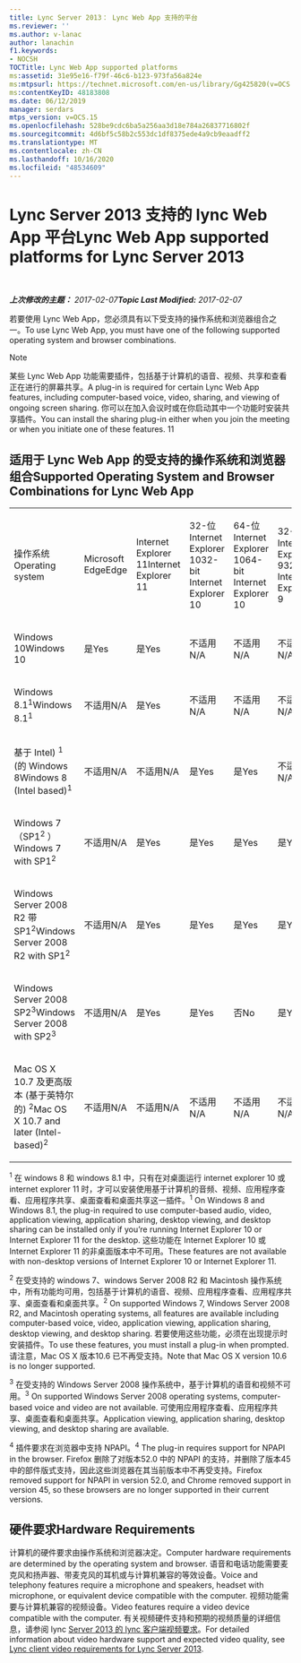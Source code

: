 ```yaml
---
title: Lync Server 2013： Lync Web App 支持的平台
ms.reviewer: ''
ms.author: v-lanac
author: lanachin
f1.keywords:
- NOCSH
TOCTitle: Lync Web App supported platforms
ms:assetid: 31e95e16-f79f-46c6-b123-973fa56a824e
ms:mtpsurl: https://technet.microsoft.com/en-us/library/Gg425820(v=OCS.15)
ms:contentKeyID: 48183808
ms.date: 06/12/2019
manager: serdars
mtps_version: v=OCS.15
ms.openlocfilehash: 528be9cdc6ba5a256aa3d18e784a26837716802f
ms.sourcegitcommit: 4d6bf5c58b2c553dc1df8375ede4a9cb9eaadff2
ms.translationtype: MT
ms.contentlocale: zh-CN
ms.lasthandoff: 10/16/2020
ms.locfileid: "48534609"
---
```

# <a name="lync-web-app-supported-platforms-for-lync-server-2013"></a><span data-ttu-id="b3572-102">Lync Server 2013 支持的 lync Web App 平台</span><span class="sxs-lookup"><span data-stu-id="b3572-102">Lync Web App supported platforms for Lync Server 2013</span></span>

<div data-xmlns="http://www.w3.org/1999/xhtml">

<div class="topic" data-xmlns="http://www.w3.org/1999/xhtml" data-msxsl="urn:schemas-microsoft-com:xslt" data-cs="https://msdn.microsoft.com/">

<div data-asp="https://msdn2.microsoft.com/asp">



</div>

<div id="mainSection">

<div id="mainBody">

<span> </span>

<span data-ttu-id="b3572-103">_**上次修改的主题：** 2017-02-07_</span><span class="sxs-lookup"><span data-stu-id="b3572-103">_**Topic Last Modified:** 2017-02-07_</span></span>

<span data-ttu-id="b3572-104">若要使用 Lync Web App，您必须具有以下受支持的操作系统和浏览器组合之一。</span><span class="sxs-lookup"><span data-stu-id="b3572-104">To use Lync Web App, you must have one of the following supported operating system and browser combinations.</span></span>

<div>


> [!NOTE]  
> <span data-ttu-id="b3572-105">某些 Lync Web App 功能需要插件，包括基于计算机的语音、视频、共享和查看正在进行的屏幕共享。</span><span class="sxs-lookup"><span data-stu-id="b3572-105">A plug-in is required for certain Lync Web App features, including computer-based voice, video, sharing, and viewing of ongoing screen sharing.</span></span> <span data-ttu-id="b3572-106">你可以在加入会议时或在你启动其中一个功能时安装共享插件。</span><span class="sxs-lookup"><span data-stu-id="b3572-106">You can install the sharing plug-in either when you join the meeting or when you initiate one of these features.</span></span> <span data-ttu-id="b3572-107">1</span><span class="sxs-lookup"><span data-stu-id="b3572-107">1</span></span><BR>



</div>

<div>

## <a name="supported-operating-system-and-browser-combinations-for-lync-web-app"></a><span data-ttu-id="b3572-108">适用于 Lync Web App 的受支持的操作系统和浏览器组合</span><span class="sxs-lookup"><span data-stu-id="b3572-108">Supported Operating System and Browser Combinations for Lync Web App</span></span>


<table style="width:100%;">
<colgroup>
<col style="width: 9%" />
<col style="width: 9%" />
<col style="width: 9%" />
<col style="width: 9%" />
<col style="width: 9%" />
<col style="width: 9%" />
<col style="width: 9%" />
<col style="width: 9%" />
<col style="width: 9%" />
<col style="width: 9%" />
<col style="width: 9%" />
</colgroup>
<tbody>
<tr class="odd">
<td><p><span data-ttu-id="b3572-109">操作系统</span><span class="sxs-lookup"><span data-stu-id="b3572-109">Operating system</span></span></p></td>
<td><p><span data-ttu-id="b3572-110">Microsoft Edge</span><span class="sxs-lookup"><span data-stu-id="b3572-110">Edge</span></span></p></td>
<td><p><span data-ttu-id="b3572-111">Internet Explorer 11</span><span class="sxs-lookup"><span data-stu-id="b3572-111">Internet Explorer 11</span></span></p></td>
<td><p><span data-ttu-id="b3572-112">32-位 Internet Explorer 10</span><span class="sxs-lookup"><span data-stu-id="b3572-112">32-bit Internet Explorer 10</span></span></p></td>
<td><p><span data-ttu-id="b3572-113">64-位 Internet Explorer 10</span><span class="sxs-lookup"><span data-stu-id="b3572-113">64-bit Internet Explorer 10</span></span></p></td>
<td><p><span data-ttu-id="b3572-114">32-位 Internet Explorer 9</span><span class="sxs-lookup"><span data-stu-id="b3572-114">32-bit Internet Explorer 9</span></span></p></td>
<td><p><span data-ttu-id="b3572-115">64-位 Internet Explorer 9</span><span class="sxs-lookup"><span data-stu-id="b3572-115">64-bit Internet Explorer 9</span></span></p></td>
<td><p><span data-ttu-id="b3572-116">Firefox 32-位<sup>4</sup></span><span class="sxs-lookup"><span data-stu-id="b3572-116">Firefox 32-bit<sup>4</sup></span></span></p></td>
<td><p><span data-ttu-id="b3572-117">Firefox 64-位<sup>4</sup></span><span class="sxs-lookup"><span data-stu-id="b3572-117">Firefox 64-bit<sup>4</sup></span></span></p></td>
<td><p><span data-ttu-id="b3572-118">Safari</span><span class="sxs-lookup"><span data-stu-id="b3572-118">Safari</span></span></p></td>
<td><p><span data-ttu-id="b3572-119">铬色<sup>4</sup></span><span class="sxs-lookup"><span data-stu-id="b3572-119">Chrome<sup>4</sup></span></span></p></td>
</tr>
<tr class="even">
<td><p><span data-ttu-id="b3572-120">Windows 10</span><span class="sxs-lookup"><span data-stu-id="b3572-120">Windows 10</span></span></p></td>
<td><p><span data-ttu-id="b3572-121">是</span><span class="sxs-lookup"><span data-stu-id="b3572-121">Yes</span></span></p></td>
<td><p><span data-ttu-id="b3572-122">是</span><span class="sxs-lookup"><span data-stu-id="b3572-122">Yes</span></span></p></td>
<td><p><span data-ttu-id="b3572-123">不适用</span><span class="sxs-lookup"><span data-stu-id="b3572-123">N/A</span></span></p></td>
<td><p><span data-ttu-id="b3572-124">不适用</span><span class="sxs-lookup"><span data-stu-id="b3572-124">N/A</span></span></p></td>
<td><p><span data-ttu-id="b3572-125">不适用</span><span class="sxs-lookup"><span data-stu-id="b3572-125">N/A</span></span></p></td>
<td><p><span data-ttu-id="b3572-126">不适用</span><span class="sxs-lookup"><span data-stu-id="b3572-126">N/A</span></span></p></td>
<td><p><span data-ttu-id="b3572-127">否</span><span class="sxs-lookup"><span data-stu-id="b3572-127">No</span></span></p></td>
<td><p><span data-ttu-id="b3572-128">否</span><span class="sxs-lookup"><span data-stu-id="b3572-128">No</span></span></p></td>
<td><p><span data-ttu-id="b3572-129">不适用</span><span class="sxs-lookup"><span data-stu-id="b3572-129">N/A</span></span></p></td>
<td><p><span data-ttu-id="b3572-130">否</span><span class="sxs-lookup"><span data-stu-id="b3572-130">No</span></span></p></td>
</tr>
<tr class="odd">
<td><p><span data-ttu-id="b3572-131">Windows 8.1<sup>1</sup></span><span class="sxs-lookup"><span data-stu-id="b3572-131">Windows 8.1<sup>1</sup></span></span></p></td>
<td><p><span data-ttu-id="b3572-132">不适用</span><span class="sxs-lookup"><span data-stu-id="b3572-132">N/A</span></span></p></td>
<td><p><span data-ttu-id="b3572-133">是</span><span class="sxs-lookup"><span data-stu-id="b3572-133">Yes</span></span></p></td>
<td><p><span data-ttu-id="b3572-134">不适用</span><span class="sxs-lookup"><span data-stu-id="b3572-134">N/A</span></span></p></td>
<td><p><span data-ttu-id="b3572-135">不适用</span><span class="sxs-lookup"><span data-stu-id="b3572-135">N/A</span></span></p></td>
<td><p><span data-ttu-id="b3572-136">不适用</span><span class="sxs-lookup"><span data-stu-id="b3572-136">N/A</span></span></p></td>
<td><p><span data-ttu-id="b3572-137">不适用</span><span class="sxs-lookup"><span data-stu-id="b3572-137">N/A</span></span></p></td>
<td><p><span data-ttu-id="b3572-138">否</span><span class="sxs-lookup"><span data-stu-id="b3572-138">No</span></span></p></td>
<td><p><span data-ttu-id="b3572-139">否</span><span class="sxs-lookup"><span data-stu-id="b3572-139">No</span></span></p></td>
<td><p><span data-ttu-id="b3572-140">不适用</span><span class="sxs-lookup"><span data-stu-id="b3572-140">N/A</span></span></p></td>
<td><p><span data-ttu-id="b3572-141">否</span><span class="sxs-lookup"><span data-stu-id="b3572-141">No</span></span></p></td>
</tr>
<tr class="even">
<td><p><span data-ttu-id="b3572-142">基于 Intel) <sup>1</sup> (的 Windows 8</span><span class="sxs-lookup"><span data-stu-id="b3572-142">Windows 8 (Intel based)<sup>1</sup></span></span></p></td>
<td><p><span data-ttu-id="b3572-143">不适用</span><span class="sxs-lookup"><span data-stu-id="b3572-143">N/A</span></span></p></td>
<td><p><span data-ttu-id="b3572-144">不适用</span><span class="sxs-lookup"><span data-stu-id="b3572-144">N/A</span></span></p></td>
<td><p><span data-ttu-id="b3572-145">是</span><span class="sxs-lookup"><span data-stu-id="b3572-145">Yes</span></span></p></td>
<td><p><span data-ttu-id="b3572-146">是</span><span class="sxs-lookup"><span data-stu-id="b3572-146">Yes</span></span></p></td>
<td><p><span data-ttu-id="b3572-147">不适用</span><span class="sxs-lookup"><span data-stu-id="b3572-147">N/A</span></span></p></td>
<td><p><span data-ttu-id="b3572-148">不适用</span><span class="sxs-lookup"><span data-stu-id="b3572-148">N/A</span></span></p></td>
<td><p><span data-ttu-id="b3572-149">否</span><span class="sxs-lookup"><span data-stu-id="b3572-149">No</span></span></p></td>
<td><p><span data-ttu-id="b3572-150">否</span><span class="sxs-lookup"><span data-stu-id="b3572-150">No</span></span></p></td>
<td><p><span data-ttu-id="b3572-151">不适用</span><span class="sxs-lookup"><span data-stu-id="b3572-151">N/A</span></span></p></td>
<td><p><span data-ttu-id="b3572-152">否</span><span class="sxs-lookup"><span data-stu-id="b3572-152">No</span></span></p></td>
</tr>
<tr class="odd">
<td><p><span data-ttu-id="b3572-153">Windows 7 （SP1<sup>2</sup> ）</span><span class="sxs-lookup"><span data-stu-id="b3572-153">Windows 7 with SP1<sup>2</sup></span></span></p></td>
<td><p><span data-ttu-id="b3572-154">不适用</span><span class="sxs-lookup"><span data-stu-id="b3572-154">N/A</span></span></p></td>
<td><p><span data-ttu-id="b3572-155">是</span><span class="sxs-lookup"><span data-stu-id="b3572-155">Yes</span></span></p></td>
<td><p><span data-ttu-id="b3572-156">是</span><span class="sxs-lookup"><span data-stu-id="b3572-156">Yes</span></span></p></td>
<td><p><span data-ttu-id="b3572-157">是</span><span class="sxs-lookup"><span data-stu-id="b3572-157">Yes</span></span></p></td>
<td><p><span data-ttu-id="b3572-158">是</span><span class="sxs-lookup"><span data-stu-id="b3572-158">Yes</span></span></p></td>
<td><p><span data-ttu-id="b3572-159">是</span><span class="sxs-lookup"><span data-stu-id="b3572-159">Yes</span></span></p></td>
<td><p><span data-ttu-id="b3572-160">否</span><span class="sxs-lookup"><span data-stu-id="b3572-160">No</span></span></p></td>
<td><p><span data-ttu-id="b3572-161">否</span><span class="sxs-lookup"><span data-stu-id="b3572-161">No</span></span></p></td>
<td><p><span data-ttu-id="b3572-162">不适用</span><span class="sxs-lookup"><span data-stu-id="b3572-162">N/A</span></span></p></td>
<td><p><span data-ttu-id="b3572-163">否</span><span class="sxs-lookup"><span data-stu-id="b3572-163">No</span></span></p></td>
</tr>
<tr class="even">
<td><p><span data-ttu-id="b3572-164">Windows Server 2008 R2 带 SP1<sup>2</sup></span><span class="sxs-lookup"><span data-stu-id="b3572-164">Windows Server 2008 R2 with SP1<sup>2</sup></span></span></p></td>
<td><p><span data-ttu-id="b3572-165">不适用</span><span class="sxs-lookup"><span data-stu-id="b3572-165">N/A</span></span></p></td>
<td><p><span data-ttu-id="b3572-166">是</span><span class="sxs-lookup"><span data-stu-id="b3572-166">Yes</span></span></p></td>
<td><p><span data-ttu-id="b3572-167">是</span><span class="sxs-lookup"><span data-stu-id="b3572-167">Yes</span></span></p></td>
<td><p><span data-ttu-id="b3572-168">是</span><span class="sxs-lookup"><span data-stu-id="b3572-168">Yes</span></span></p></td>
<td><p><span data-ttu-id="b3572-169">是</span><span class="sxs-lookup"><span data-stu-id="b3572-169">Yes</span></span></p></td>
<td><p><span data-ttu-id="b3572-170">是</span><span class="sxs-lookup"><span data-stu-id="b3572-170">Yes</span></span></p></td>
<td><p><span data-ttu-id="b3572-171">否</span><span class="sxs-lookup"><span data-stu-id="b3572-171">No</span></span></p></td>
<td><p><span data-ttu-id="b3572-172">否</span><span class="sxs-lookup"><span data-stu-id="b3572-172">No</span></span></p></td>
<td><p><span data-ttu-id="b3572-173">不适用</span><span class="sxs-lookup"><span data-stu-id="b3572-173">N/A</span></span></p></td>
<td><p><span data-ttu-id="b3572-174">否</span><span class="sxs-lookup"><span data-stu-id="b3572-174">No</span></span></p></td>
</tr>
<tr class="odd">
<td><p><span data-ttu-id="b3572-175">Windows Server 2008 SP2<sup>3</sup></span><span class="sxs-lookup"><span data-stu-id="b3572-175">Windows Server 2008 with SP2<sup>3</sup></span></span></p></td>
<td><p><span data-ttu-id="b3572-176">不适用</span><span class="sxs-lookup"><span data-stu-id="b3572-176">N/A</span></span></p></td>
<td><p><span data-ttu-id="b3572-177">是</span><span class="sxs-lookup"><span data-stu-id="b3572-177">Yes</span></span></p></td>
<td><p><span data-ttu-id="b3572-178">是</span><span class="sxs-lookup"><span data-stu-id="b3572-178">Yes</span></span></p></td>
<td><p><span data-ttu-id="b3572-179">否</span><span class="sxs-lookup"><span data-stu-id="b3572-179">No</span></span></p></td>
<td><p><span data-ttu-id="b3572-180">是</span><span class="sxs-lookup"><span data-stu-id="b3572-180">Yes</span></span></p></td>
<td><p><span data-ttu-id="b3572-181">否</span><span class="sxs-lookup"><span data-stu-id="b3572-181">No</span></span></p></td>
<td><p><span data-ttu-id="b3572-182">否</span><span class="sxs-lookup"><span data-stu-id="b3572-182">No</span></span></p></td>
<td><p><span data-ttu-id="b3572-183">否</span><span class="sxs-lookup"><span data-stu-id="b3572-183">No</span></span></p></td>
<td><p><span data-ttu-id="b3572-184">不适用</span><span class="sxs-lookup"><span data-stu-id="b3572-184">N/A</span></span></p></td>
<td><p><span data-ttu-id="b3572-185">否</span><span class="sxs-lookup"><span data-stu-id="b3572-185">No</span></span></p></td>
</tr>
<tr class="even">
<td><p><span data-ttu-id="b3572-186">Mac OS X 10.7 及更高版本 (基于英特尔的) <sup>2</sup></span><span class="sxs-lookup"><span data-stu-id="b3572-186">Mac OS X 10.7 and later (Intel-based)<sup>2</sup></span></span></p></td>
<td><p><span data-ttu-id="b3572-187">不适用</span><span class="sxs-lookup"><span data-stu-id="b3572-187">N/A</span></span></p></td>
<td><p><span data-ttu-id="b3572-188">不适用</span><span class="sxs-lookup"><span data-stu-id="b3572-188">N/A</span></span></p></td>
<td><p><span data-ttu-id="b3572-189">不适用</span><span class="sxs-lookup"><span data-stu-id="b3572-189">N/A</span></span></p></td>
<td><p><span data-ttu-id="b3572-190">不适用</span><span class="sxs-lookup"><span data-stu-id="b3572-190">N/A</span></span></p></td>
<td><p><span data-ttu-id="b3572-191">不适用</span><span class="sxs-lookup"><span data-stu-id="b3572-191">N/A</span></span></p></td>
<td><p><span data-ttu-id="b3572-192">不适用</span><span class="sxs-lookup"><span data-stu-id="b3572-192">N/A</span></span></p></td>
<td><p><span data-ttu-id="b3572-193">否</span><span class="sxs-lookup"><span data-stu-id="b3572-193">No</span></span></p></td>
<td><p><span data-ttu-id="b3572-194">否</span><span class="sxs-lookup"><span data-stu-id="b3572-194">No</span></span></p></td>
<td><p><span data-ttu-id="b3572-195">是</span><span class="sxs-lookup"><span data-stu-id="b3572-195">Yes</span></span></p></td>
<td><p><span data-ttu-id="b3572-196">否</span><span class="sxs-lookup"><span data-stu-id="b3572-196">No</span></span></p></td>
</tr>
</tbody>
</table>


<span data-ttu-id="b3572-197"><sup>1</sup> 在 windows 8 和 windows 8.1 中，只有在对桌面运行 internet explorer 10 或 internet explorer 11 时，才可以安装使用基于计算机的音频、视频、应用程序查看、应用程序共享、桌面查看和桌面共享这一插件。</span><span class="sxs-lookup"><span data-stu-id="b3572-197"><sup>1</sup> On Windows 8 and Windows 8.1, the plug-in required to use computer-based audio, video, application viewing, application sharing, desktop viewing, and desktop sharing can be installed only if you’re running Internet Explorer 10 or Internet Explorer 11 for the desktop.</span></span> <span data-ttu-id="b3572-198">这些功能在 Internet Explorer 10 或 Internet Explorer 11 的非桌面版本中不可用。</span><span class="sxs-lookup"><span data-stu-id="b3572-198">These features are not available with non-desktop versions of Internet Explorer 10 or Internet Explorer 11.</span></span>

<span data-ttu-id="b3572-199"><sup>2</sup> 在受支持的 windows 7、windows Server 2008 R2 和 Macintosh 操作系统中，所有功能均可用，包括基于计算机的语音、视频、应用程序查看、应用程序共享、桌面查看和桌面共享。</span><span class="sxs-lookup"><span data-stu-id="b3572-199"><sup>2</sup> On supported Windows 7, Windows Server 2008 R2, and Macintosh operating systems, all features are available including computer-based voice, video, application viewing, application sharing, desktop viewing, and desktop sharing.</span></span> <span data-ttu-id="b3572-200">若要使用这些功能，必须在出现提示时安装插件。</span><span class="sxs-lookup"><span data-stu-id="b3572-200">To use these features, you must install a plug-in when prompted.</span></span> <span data-ttu-id="b3572-201">请注意，Mac OS X 版本10.6 已不再受支持。</span><span class="sxs-lookup"><span data-stu-id="b3572-201">Note that Mac OS X version 10.6 is no longer supported.</span></span>

<span data-ttu-id="b3572-202"><sup>3</sup> 在受支持的 Windows Server 2008 操作系统中，基于计算机的语音和视频不可用。</span><span class="sxs-lookup"><span data-stu-id="b3572-202"><sup>3</sup> On supported Windows Server 2008 operating systems, computer-based voice and video are not available.</span></span> <span data-ttu-id="b3572-203">可使用应用程序查看、应用程序共享、桌面查看和桌面共享。</span><span class="sxs-lookup"><span data-stu-id="b3572-203">Application viewing, application sharing, desktop viewing, and desktop sharing are available.</span></span>

<span data-ttu-id="b3572-204"><sup>4</sup>  插件要求在浏览器中支持 NPAPI。</span><span class="sxs-lookup"><span data-stu-id="b3572-204"><sup>4</sup>  The plug-in requires support for NPAPI in the browser.</span></span> <span data-ttu-id="b3572-205">Firefox 删除了对版本52.0 中的 NPAPI 的支持，并删除了版本45中的部件版式支持，因此这些浏览器在其当前版本中不再受支持。</span><span class="sxs-lookup"><span data-stu-id="b3572-205">Firefox removed support for NPAPI in version 52.0, and Chrome removed support in version 45, so these browsers are no longer supported in their current versions.</span></span>

</div>

<div>

## <a name="hardware-requirements"></a><span data-ttu-id="b3572-206">硬件要求</span><span class="sxs-lookup"><span data-stu-id="b3572-206">Hardware Requirements</span></span>

<span data-ttu-id="b3572-207">计算机的硬件要求由操作系统和浏览器决定。</span><span class="sxs-lookup"><span data-stu-id="b3572-207">Computer hardware requirements are determined by the operating system and browser.</span></span> <span data-ttu-id="b3572-208">语音和电话功能需要麦克风和扬声器、带麦克风的耳机或与计算机兼容的等效设备。</span><span class="sxs-lookup"><span data-stu-id="b3572-208">Voice and telephony features require a microphone and speakers, headset with microphone, or equivalent device compatible with the computer.</span></span> <span data-ttu-id="b3572-209">视频功能需要与计算机兼容的视频设备。</span><span class="sxs-lookup"><span data-stu-id="b3572-209">Video features require a video device compatible with the computer.</span></span> <span data-ttu-id="b3572-210">有关视频硬件支持和预期的视频质量的详细信息，请参阅 lync [Server 2013 的 lync 客户端视频要求](lync-server-2013-lync-client-video-requirements.md)。</span><span class="sxs-lookup"><span data-stu-id="b3572-210">For detailed information about video hardware support and expected video quality, see [Lync client video requirements for Lync Server 2013](lync-server-2013-lync-client-video-requirements.md).</span></span>

</div>

</div>

<span> </span>

</div>

</div>

</div>

